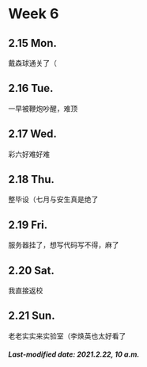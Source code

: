# Week 6

## 2.15 Mon.

戴森球通关了（

## 2.16 Tue.

一早被鞭炮吵醒，难顶

## 2.17 Wed.

彩六好难好难

## 2.18 Thu.

整毕设（七月与安生真是绝了

## 2.19 Fri.

服务器挂了，想写代码写不得，麻了

## 2.20 Sat.

我直接返校

## 2.21 Sun.

老老实实来实验室（李焕英也太好看了

##### Last-modified date: 2021.2.22, 10 a.m.